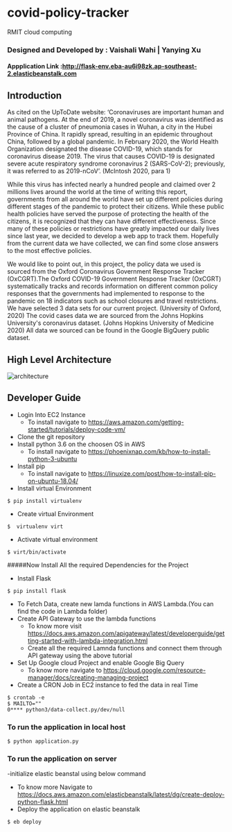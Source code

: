 
# covid-policy-tracker
RMIT cloud computing 

### Designed and Developed by : Vaishali Wahi | Yanying Xu
#### Appplication Link :http://flask-env.eba-au6i98zk.ap-southeast-2.elasticbeanstalk.com

## Introduction
As cited on the UpToDate website: ‘Coronaviruses are important human and animal pathogens. At the end of 2019, a novel coronavirus was identified as the cause of a cluster of pneumonia cases in Wuhan, a city in the Hubei Province of China. It rapidly spread, resulting in an epidemic throughout China, followed by a global pandemic. In February 2020, the World Health Organization designated the disease COVID-19, which stands for coronavirus disease 2019. The virus that causes COVID-19 is designated severe acute respiratory syndrome coronavirus 2 (SARS-CoV-2); previously, it was referred to as 2019-nCoV’. (McIntosh 2020, para 1) 

While this virus has infected nearly a hundred people and claimed over 2 millions lives around the world at the time of writing this report, governments from all around the world have set up different policies during different stages of the pandemic to protect their citizens. While these public health policies have served the purpose of protecting the health of the citizens, it is recognized that they can have different effectiveness. Since many of these policies or restrictions have greatly impacted our daily lives since last year, we decided to develop a web app to track them. Hopefully from the current data we have collected, we can find some close answers to the most effective policies. 

We would like to point out, in this project, the policy data we used is sourced from the Oxford Coronavirus Government Response Tracker (OxCGRT).The Oxford COVID-19 Government Response Tracker (OxCGRT) systematically tracks and records information on different common policy responses that the governments had implemented to response to the pandemic on 18 indicators such as school closures and travel restrictions. We have selected 3 data sets for our current project. (University of Oxford, 2020) The covid cases data we are sourced from the Johns Hopkins University's coronavirus dataset. (Johns Hopkins University of Medicine 2020) All data we sourced can be found  in the Google BigQuery public dataset.

## High Level Architecture
![architecture](https://user-images.githubusercontent.com/55371863/106376056-a3b2d980-63e5-11eb-8565-ca46b6ce903c.png)

## Developer Guide


- Login Into EC2 Instance
  - To install navigate to https://aws.amazon.com/getting-started/tutorials/deploy-code-vm/
- Clone the git repository
- Install python 3.6 on the choosen OS in AWS
  - To install navigate to https://phoenixnap.com/kb/how-to-install-python-3-ubuntu
- Install pip
  - To install navigate to https://linuxize.com/post/how-to-install-pip-on-ubuntu-18.04/
- Install virtual Environment
```
$ pip install virtualenv
```
- Create virtual Environment
```
$  virtualenv virt
```
- Activate virtual environment
```
$ virt/bin/activate
```
#####Now Install All the required Dependencies for the Project
- Install Flask
```
$ pip install flask
```
- To Fetch Data, create new lamda functions in AWS Lambda.(You can find the code in Lambda folder)
- Create API Gateway to use the lambda functions 
  - To know more visit https://docs.aws.amazon.com/apigateway/latest/developerguide/getting-started-with-lambda-integration.html
  - Create all the required Lamnda functions and connect them through API gateway using the above tutorial
- Set Up Google cloud Project and enable Google Big Query
  - To know more navigate to https://cloud.google.com/resource-manager/docs/creating-managing-project
- Create a CRON Job in EC2 instance to fed the data in real Time
```
$ crontab -e 
$ MAILTO=""
0**** python3/data-collect.py/dev/null
```


### To run the application in local host
```
$ python application.py
```

### To run the application on server
-initialize elastic beanstal using below command
  - To know more Navigate to https://docs.aws.amazon.com/elasticbeanstalk/latest/dg/create-deploy-python-flask.html
- Deploy the application on elastic beanstalk

```
$ eb deploy
```


